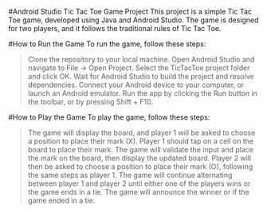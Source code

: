 #Android Studio Tic Tac Toe Game Project
This project is a simple Tic Tac Toe game, developed using Java and Android Studio. 
The game is designed for two players, and it follows the traditional rules of Tic Tac Toe.

#How to Run the Game
To run the game, follow these steps:
>Clone the repository to your local machine.
>Open Android Studio and navigate to File -> Open Project.
>Select the TicTacToe project folder and click OK.
>Wait for Android Studio to build the project and resolve dependencies.
>Connect your Android device to your computer, or launch an Android emulator.
>Run the app by clicking the Run button in the toolbar, or by pressing Shift + F10.

#How to Play the Game
To play the game, follow these steps:
>The game will display the board, and player 1 will be asked to choose a position to place their mark (X).
>Player 1 should tap on a cell on the board to place their mark.
>The game will validate the input and place the mark on the board, then display the updated board.
>Player 2 will then be asked to choose a position to place their mark (O), following the same steps as player 1.
>The game will continue alternating between player 1 and player 2 until either one of the players wins or the game ends in a tie.
>The game will announce the winner or if the game ended in a tie.
